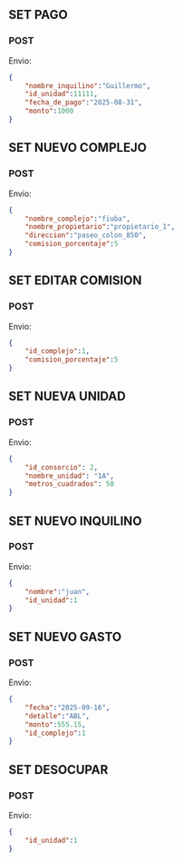 ## SET PAGO
### POST

Envio: 
```json
{
    "nombre_inquilino":"Guillermo",
    "id_unidad":11111,
    "fecha_de_pago":"2025-08-31",
    "monto":1000
}
```

## SET NUEVO COMPLEJO
### POST

Envio:
```json
{
    "nombre_complejo":"fiuba",
    "nombre_propietario":"propietario_1",
    "direccion":"paseo_colon_850",
    "comision_porcentaje":5
}
```

## SET EDITAR COMISION
### POST

Envio:
```json
{
    "id_complejo":1,
    "comision_porcentaje":5
}
```

## SET NUEVA UNIDAD
### POST

Envio:
```json
{
    "id_consorcio": 2,
    "nombre_unidad": "1A",
    "metros_cuadrados": 50
}
```

## SET NUEVO INQUILINO
### POST

Envio:
```json
{
    "nombre":"juan",
    "id_unidad":1
}
```

## SET NUEVO GASTO
### POST

Envio:
```json
{
    "fecha":"2025-09-16",
    "detalle":"ABL",
    "monto":555.15,
    "id_complejo":1    
}
```

## SET DESOCUPAR
### POST

Envio:
```json
{
    "id_unidad":1
}
```